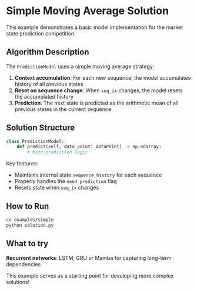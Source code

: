 # Simple Moving Average Solution

This example demonstrates a basic model implementation for the market state prediction competition.

## Algorithm Description

The `PredictionModel` uses a simple moving average strategy:

1. **Context accumulation**: For each new sequence, the model accumulates history of all previous states
2. **Reset on sequence change**: When `seq_ix` changes, the model resets the accumulated history
3. **Prediction**: The next state is predicted as the arithmetic mean of all previous states in the current sequence

## Solution Structure

```python
class PredictionModel:
    def predict(self, data_point: DataPoint) -> np.ndarray:
        # Main prediction logic
```

Key features:
- Maintains internal state `sequence_history` for each sequence
- Properly handles the `need_prediction` flag
- Resets state when `seq_ix` changes

## How to Run

```bash
cd examples/simple
python solution.py
```

## What to try
**Recurrent networks**: LSTM, GRU or Mamba for capturing long-term dependencies

This example serves as a starting point for developing more complex solutions!